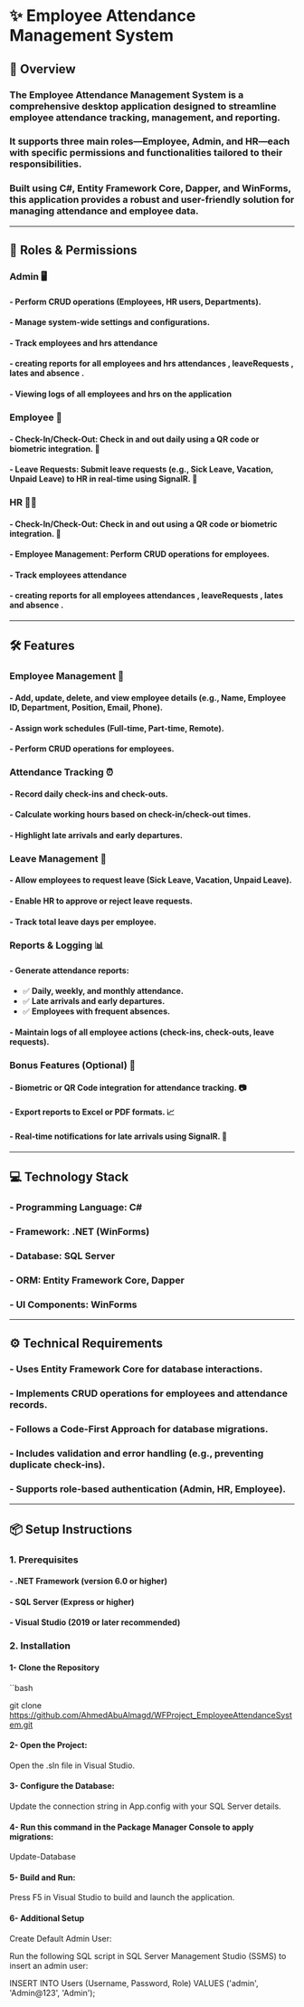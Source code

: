# ✨ Employee Attendance Management System  

## 📌 Overview  
### The Employee Attendance Management System is a comprehensive desktop application designed to streamline employee attendance tracking, management, and reporting.  
### It supports three main roles—**Employee, Admin, and HR**—each with specific permissions and functionalities tailored to their responsibilities.  
### Built using **C#, Entity Framework Core, Dapper, and WinForms**, this application provides a robust and user-friendly solution for managing attendance and employee data.  

---

## 👥 Roles & Permissions  

### **Admin 🖥️**  
#### - Perform CRUD operations (Employees, HR users, Departments).  
#### - Manage system-wide settings and configurations.
#### - Track employees and hrs attendance 
#### - creating reports for all employees and hrs attendances , leaveRequests , lates and absence .
#### - Viewing logs of all employees and hrs on the application 

### **Employee 👤**  
#### - Check-In/Check-Out: Check in and out daily using a QR code or biometric integration. 📱  
#### - Leave Requests: Submit leave requests (e.g., Sick Leave, Vacation, Unpaid Leave) to HR in real-time using SignalR. 📅  

### **HR 🧑‍💼**  
#### - Check-In/Check-Out: Check in and out using a QR code or biometric integration. 📱  
#### - Employee Management: Perform CRUD operations for employees.  
#### - Track employees attendance 
#### - creating reports for all employees  attendances , leaveRequests , lates and absence .

---

## 🛠️ Features  

### **Employee Management 👥**  
#### - Add, update, delete, and view employee details (e.g., Name, Employee ID, Department, Position, Email, Phone).  
#### - Assign work schedules (Full-time, Part-time, Remote).  
#### - Perform CRUD operations for employees.  

### **Attendance Tracking ⏰**  
#### - Record daily check-ins and check-outs.  
#### - Calculate working hours based on check-in/check-out times.  
#### - Highlight late arrivals and early departures.  

### **Leave Management 📅**  
#### - Allow employees to request leave (Sick Leave, Vacation, Unpaid Leave).  
#### - Enable HR to approve or reject leave requests.  
#### - Track total leave days per employee.  

### **Reports & Logging 📊**  
#### - Generate attendance reports:  
  - ✅ **Daily, weekly, and monthly attendance.**  
  - ✅ **Late arrivals and early departures.**  
  - ✅ **Employees with frequent absences.**  
#### - Maintain logs of all employee actions (check-ins, check-outs, leave requests).  

### **Bonus Features (Optional) 🌟**  
#### - Biometric or QR Code integration for attendance tracking. 📷  
#### - Export reports to Excel or PDF formats. 📈  
#### - Real-time notifications for late arrivals using SignalR. 🔔  

---

## 💻 Technology Stack  

### - **Programming Language:** C#  
### - **Framework:** .NET (WinForms)  
### - **Database:** SQL Server  
### - **ORM:** Entity Framework Core, Dapper  
### - **UI Components:** WinForms  

---

## ⚙️ Technical Requirements  

### - Uses Entity Framework Core for database interactions.  
### - Implements CRUD operations for employees and attendance records.  
### - Follows a Code-First Approach for database migrations.  
### - Includes validation and error handling (e.g., preventing duplicate check-ins).  
### - Supports role-based authentication (Admin, HR, Employee).  

---

## 📦 Setup Instructions  

### **1. Prerequisites**  
#### - .NET Framework (version 6.0 or higher)  
#### - SQL Server (Express or higher)  
#### - Visual Studio (2019 or later recommended)  

### **2. Installation**  

#### 1-  Clone the Repository 
``bash

git clone https://github.com/AhmedAbuAlmagd/WFProject_EmployeeAttendanceSystem.git

#### 2- Open the Project:
Open the .sln file in Visual Studio.

#### 3-  Configure the Database:
Update the connection string in  App.config with your SQL Server details.

#### 4- Run this command in the Package Manager Console to apply migrations:
Update-Database

#### 5- Build and Run:
Press F5 in Visual Studio to build and launch the application.

#### 6- Additional Setup 
Create Default Admin User:

Run the following SQL script in SQL Server Management Studio (SSMS) to insert an admin user:

INSERT INTO Users (Username, Password, Role)
VALUES ('admin', 'Admin@123', 'Admin');

